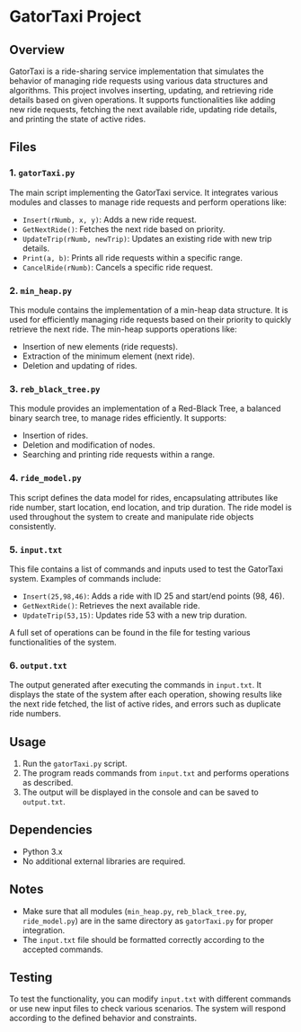 # GatorTaxi Project

## Overview

GatorTaxi is a ride-sharing service implementation that simulates the behavior of managing ride requests using various data structures and algorithms. This project involves inserting, updating, and retrieving ride details based on given operations. It supports functionalities like adding new ride requests, fetching the next available ride, updating ride details, and printing the state of active rides.

## Files

### 1. `gatorTaxi.py`
The main script implementing the GatorTaxi service. It integrates various modules and classes to manage ride requests and perform operations like:
- `Insert(rNumb, x, y)`: Adds a new ride request.
- `GetNextRide()`: Fetches the next ride based on priority.
- `UpdateTrip(rNumb, newTrip)`: Updates an existing ride with new trip details.
- `Print(a, b)`: Prints all ride requests within a specific range.
- `CancelRide(rNumb)`: Cancels a specific ride request.

### 2. `min_heap.py`
This module contains the implementation of a min-heap data structure. It is used for efficiently managing ride requests based on their priority to quickly retrieve the next ride. The min-heap supports operations like:
- Insertion of new elements (ride requests).
- Extraction of the minimum element (next ride).
- Deletion and updating of rides.

### 3. `reb_black_tree.py`
This module provides an implementation of a Red-Black Tree, a balanced binary search tree, to manage rides efficiently. It supports:
- Insertion of rides.
- Deletion and modification of nodes.
- Searching and printing ride requests within a range.

### 4. `ride_model.py`
This script defines the data model for rides, encapsulating attributes like ride number, start location, end location, and trip duration. The ride model is used throughout the system to create and manipulate ride objects consistently.

### 5. `input.txt`
This file contains a list of commands and inputs used to test the GatorTaxi system. Examples of commands include:
- `Insert(25,98,46)`: Adds a ride with ID 25 and start/end points (98, 46).
- `GetNextRide()`: Retrieves the next available ride.
- `UpdateTrip(53,15)`: Updates ride 53 with a new trip duration.
  
A full set of operations can be found in the file for testing various functionalities of the system.

### 6. `output.txt`
The output generated after executing the commands in `input.txt`. It displays the state of the system after each operation, showing results like the next ride fetched, the list of active rides, and errors such as duplicate ride numbers.

## Usage

1. Run the `gatorTaxi.py` script.
2. The program reads commands from `input.txt` and performs operations as described.
3. The output will be displayed in the console and can be saved to `output.txt`.

## Dependencies

- Python 3.x
- No additional external libraries are required.

## Notes

- Make sure that all modules (`min_heap.py`, `reb_black_tree.py`, `ride_model.py`) are in the same directory as `gatorTaxi.py` for proper integration.
- The `input.txt` file should be formatted correctly according to the accepted commands.

## Testing

To test the functionality, you can modify `input.txt` with different commands or use new input files to check various scenarios. The system will respond according to the defined behavior and constraints.

